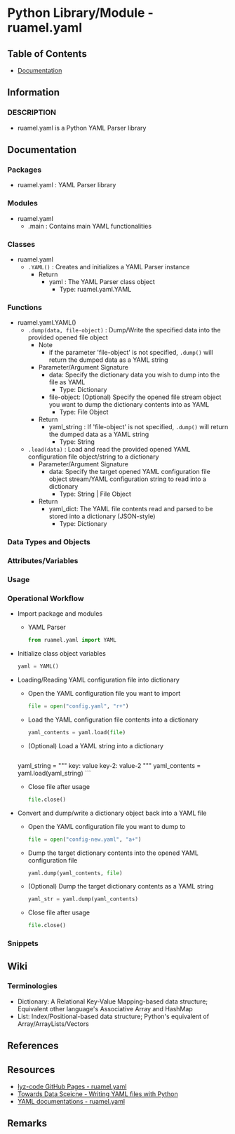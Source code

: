# Python Library/Module - ruamel.yaml

## Table of Contents
* [Documentation](#documentation)

## Information
### DESCRIPTION
- ruamel.yaml is a Python YAML Parser library 

## Documentation

### Packages
- ruamel.yaml : YAML Parser library

### Modules
- ruamel.yaml
    - .main : Contains main YAML functionalities

### Classes
- ruamel.yaml
    - `.YAML()` : Creates and initializes a YAML Parser instance
        - Return
            - yaml : The YAML Parser class object
                + Type: ruamel.yaml.YAML

### Functions
- ruamel.yaml.YAML()
    - `.dump(data, file-object)` : Dump/Write the specified data into the provided opened file object
        - Note
            + if the parameter 'file-object' is not specified, `.dump()` will return the dumped data as a YAML string
        - Parameter/Argument Signature
            - data: Specify the dictionary data you wish to dump into the file as YAML
                + Type: Dictionary
            - file-object: (Optional) Specify the opened file stream object you want to dump the dictionary contents into as YAML
                + Type: File Object
        - Return
            - yaml_string : If 'file-object' is not specified, `.dump()` will return the dumped data as a YAML string
                + Type: String
    - `.load(data)` : Load and read the provided opened YAML configuration file object/string to a dictionary
        - Parameter/Argument Signature
            - data: Specify the target opened YAML configuration file object stream/YAML configuration string to read into a dictionary
                + Type: String | File Object
        - Return
            - yaml_dict: The YAML file contents read and parsed to be stored into a dictionary (JSON-style)
                + Type: Dictionary

### Data Types and Objects

### Attributes/Variables

### Usage

### Operational Workflow
- Import package and modules
    - YAML Parser
        ```python
        from ruamel.yaml import YAML
        ```

- Initialize class object variables
    ```python
    yaml = YAML()
    ```

- Loading/Reading YAML configuration file into dictionary
    - Open the YAML configuration file you want to import
        ```python
        file = open("config.yaml", "r+")
        ```

    - Load the YAML configuration file contents into a dictionary
        ```python
        yaml_contents = yaml.load(file)
        ```

    - (Optional) Load a YAML string into a dictionary
        ```python
    yaml_string = """
key: value
key-2: value-2
        """
        yaml_contents = yaml.load(yaml_string)
        ```

    - Close file after usage
        ```python
        file.close()
        ```

- Convert and dump/write a dictionary object back into a YAML file
    - Open the YAML configuration file you want to dump to
        ```python
        file = open("config-new.yaml", "a+")
        ```

    - Dump the target dictionary contents into the opened YAML configuration file
        ```python
        yaml.dump(yaml_contents, file)
        ```

    - (Optional) Dump the target dictionary contents as a YAML string
        ```python
        yaml_str = yaml.dump(yaml_contents)
        ```

    - Close file after usage
        ```python
        file.close()
        ```

### Snippets


## Wiki

### Terminologies
+ Dictionary: A Relational Key-Value Mapping-based data structure; Equivalent other language's Associative Array and HashMap
+ List: Index/Positional-based data structure; Python's equivalent of Array/ArrayLists/Vectors

## References

## Resources
+ [lyz-code GitHub Pages - ruamel.yaml](https://lyz-code.github.io/blue-book/coding/python/ruamel_yaml/)
+ [Towards Data Sceicne - Writing YAML files with Python](https://towardsdatascience.com/writing-yaml-files-with-python-a6a7fc6ed6c3)
+ [YAML documentations - ruamel.yaml](https://yaml.readthedocs.io/en/latest/)

## Remarks


